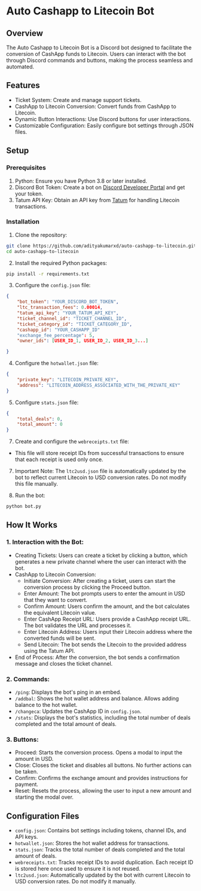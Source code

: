 # Auto Cashapp to Litecoin Bot

## Overview
The Auto Cashapp to Litecoin Bot is a Discord bot designed to facilitate the conversion of CashApp funds to Litecoin. Users can interact with the bot through Discord commands and buttons, making the process seamless and automated.

## Features
- Ticket System: Create and manage support tickets.
- CashApp to Litecoin Conversion: Convert funds from CashApp to Litecoin.
- Dynamic Button Interactions: Use Discord buttons for user interactions.
- Customizable Configuration: Easily configure bot settings through JSON files.

## Setup
### Prerequisites
1. Python: Ensure you have Python 3.8 or later installed.
2. Discord Bot Token: Create a bot on [Discord Developer Portal](https://discord.com/developers/applications) and get your token.
3. Tatum API Key: Obtain an API key from [Tatum](https://dashboard.tatum.io/) for handling Litecoin transactions.

### Installation
1. Clone the repository:
```bash
git clone https://github.com/adityakumarxd/auto-cashapp-to-litecoin.git
cd auto-cashapp-to-litecoin
```
2. Install the required Python packages:
```bash
pip install -r requirements.txt
```
3. Configure the `config.json` file:
```json
{
    "bot_token": "YOUR_DISCORD_BOT_TOKEN",
    "ltc_transaction_fees": 0.00014,
    "tatum_api_key": "YOUR_TATUM_API_KEY",
    "ticket_channel_id": "TICKET_CHANNEL_ID",
    "ticket_category_id": "TICKET_CATEGORY_ID",
    "cashapp_id": "YOUR_CASHAPP_ID"
    "exchange_fee_percentage": 5,
    "owner_ids": [USER_ID_1, USER_ID_2, USER_ID_3...]

}
```
4. Configure the `hotwallet.json` file:
```json
{
    "private_key": "LITECOIN_PRIVATE_KEY",
    "address": "LITECOIN_ADDRESS_ASSOCIATED_WITH_THE_PRIVATE_KEY"
}
```
5. Configure `stats.json` file:
```json
{
    "total_deals": 0,
    "total_amount": 0
}
```
7. Create and configure the `webreceipts.txt` file:
- This file will store receipt IDs from successful transactions to ensure that each receipt is used only once.

7. Important Note: The `ltc2usd.json` file is automatically updated by the bot to reflect current Litecoin to USD conversion rates. Do not modify this file manually.

8. Run the bot:

```bash
python bot.py
```

## How It Works
### 1. Interaction with the Bot:

- Creating Tickets: Users can create a ticket by clicking a button, which generates a new private channel where the user can interact with the bot.
- CashApp to Litecoin Conversion:
    - Initiate Conversion: After creating a ticket, users can start the conversion process by clicking the Proceed button.
    - Enter Amount: The bot prompts users to enter the amount in USD that they want to convert.
    - Confirm Amount: Users confirm the amount, and the bot calculates the equivalent Litecoin value.
    - Enter CashApp Receipt URL: Users provide a CashApp receipt URL. The bot validates the URL and processes it.
    - Enter Litecoin Address: Users input their Litecoin address where the converted funds will be sent.
    - Send Litecoin: The bot sends the Litecoin to the provided address using the Tatum API.
- End of Process: After the conversion, the bot sends a confirmation message and closes the ticket channel.

### 2. Commands:
- `/ping`: Displays the bot's ping in an embed.
- `/addbal`: Shows the hot wallet address and balance. Allows adding balance to the hot wallet.
- `/changeca`: Updates the CashApp ID in `config.json`.
- `/stats`: Displays the bot's statistics, including the total number of deals completed and the total amount of deals.

### 3. Buttons:
- Proceed: Starts the conversion process. Opens a modal to input the amount in USD.
- Close: Closes the ticket and disables all buttons. No further actions can be taken.
- Confirm: Confirms the exchange amount and provides instructions for payment.
- Reset: Resets the process, allowing the user to input a new amount and starting the modal over.

## Configuration Files
- `config.json`: Contains bot settings including tokens, channel IDs, and API keys.
- `hotwallet.json`: Stores the hot wallet address for transactions.
- `stats.json`: Tracks the total number of deals completed and the total amount of deals.
- `webreceipts.txt`: Tracks receipt IDs to avoid duplication. Each receipt ID is stored here once used to ensure it is not reused.
- `ltc2usd.json`: Automatically updated by the bot with current Litecoin to USD conversion rates. Do not modify it manually.

